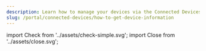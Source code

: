 ```yaml
---
description: Learn how to manage your devices via the Connected Devices page in the emnify Portal
slug: /portal/connected-devices/how-to-get-device-information
---
```


import Check from '../assets/check-simple.svg';
import Close from '../assets/close.svg';
